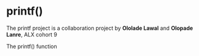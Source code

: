 # printf()

The printf project is a collaboration project by **Ololade Lawal** and
**Olopade Lanre**, ALX cohort 9

The printf() function
